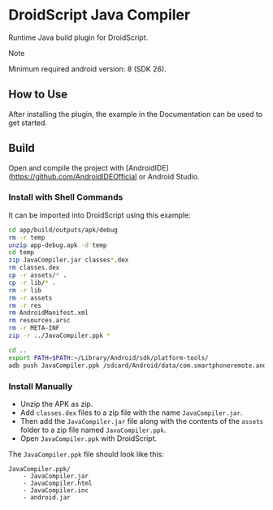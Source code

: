 # DroidScript Java Compiler

Runtime Java build plugin for DroidScript.

> [!NOTE]
> Minimum required android version: 8 (SDK 26).

## How to Use

After installing the plugin, the example in the Documentation can be used to get started.

## Build

Open and compile the project with [AndroidIDE](https://github.com/AndroidIDEOfficial or Android Studio.

### Install with Shell Commands

It can be imported into DroidScript using this example:

```sh
cd app/build/outputs/apk/debug
rm -r temp
unzip app-debug.apk -d temp
cd temp
zip JavaCompiler.jar classes*.dex
rm classes.dex
cp -r assets/* .
cp -r lib/* .
rm -r lib
rm -r assets
rm -r res
rm AndroidManifest.xml
rm resources.arsc
rm -r META-INF
zip -r ../JavaCompiler.ppk *

cd ..
export PATH=$PATH:~/Library/Android/sdk/platform-tools/
adb push JavaCompiler.ppk /sdcard/Android/data/com.smartphoneremote.androidscriptfree/files/DroidScript/Plugins/JavaCompiler.ppk
```

### Install Manually

* Unzip the APK as zip.
* Add `classes.dex` files to a zip file with the name `JavaCompiler.jar`.
* Then add the `JavaCompiler.jar` file along with the contents of the `assets` folder to a zip file named `JavaCompiler.ppk`.
* Open `JavaCompiler.ppk` with DroidScript.

The `JavaCompiler.ppk` file should look like this:
```
JavaCompiler.ppk/
    - JavaCompiler.jar
    - JavaCompiler.html
    - JavaCompiler.inc
    - android.jar
```

